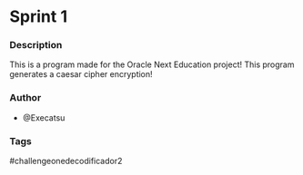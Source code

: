 # Sprint 1
### Description
  This is a program made for the Oracle Next Education project!
  This program generates a caesar cipher encryption!

### Author
- @Execatsu

### Tags
#challengeonedecodificador2

